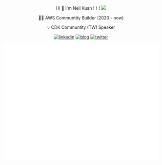 <div align="center"> 

 Hi 👋  I'm Neil Kuan !！! <img src="https://media.giphy.com/media/mGcNjsfWAjY5AEZNw6/giphy.gif" width="50">

 🧚‍♂️ AWS Communtity Builder (2020 - now) 

 💡 CDK Communtity (TW) Speaker
 
[linkedin]: https://img.shields.io/static/v1?label=&message=LinkedIn&&color=3B3B7A&logo=linkedin
[blog]: https://img.shields.io/static/v1?label=&message=Blog&color=3B3B7A&logo=microdotblog
[twitter]: https://img.shields.io/static/v1?label=&message=Twitter&&color=3B3B7A&logo=twitter

[![linkedin]](https://www.linkedin.com/in/neilkuan/)
[![blog]](https://blog.neilkuan.net/post)
[![twitter]](https://twitter.com/neil_kuan)


<img src = "github-metrics.svg">
</div>
